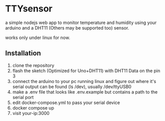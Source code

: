 # TTYsensor

a simple nodejs web app to monitor temperature and humidity using your arduino
and a DHT11 (Others may be supported too) sensor.

works only under linux for now.

## Installation

1. clone the repository
2. flash the sketch (Optimized for Uno+DHT11) with DHT11 Data on the pin 3
3. connect the arduino to your pc running linux and figure out where it's serial output can be found (ls /dev), usually /dev/ttyUSB0
4. make a .env file that looks like .env.example but contains a path to the serial port
5. edit docker-compose.yml to pass your serial device
6. docker compose up
7. visit your-ip:3000